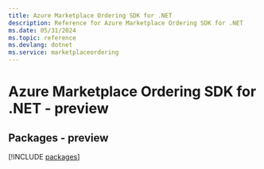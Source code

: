 ```yaml
---
title: Azure Marketplace Ordering SDK for .NET
description: Reference for Azure Marketplace Ordering SDK for .NET
ms.date: 05/31/2024
ms.topic: reference
ms.devlang: dotnet
ms.service: marketplaceordering
---
```

# Azure Marketplace Ordering SDK for .NET - preview
## Packages - preview
[!INCLUDE [packages](marketplace-ordering-index.md)]